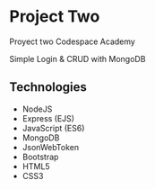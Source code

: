 # Project Two
Proyect two Codespace Academy

Simple Login & CRUD with MongoDB

## Technologies
* NodeJS
* Express (EJS)
* JavaScript (ES6)
* MongoDB
* JsonWebToken
* Bootstrap
* HTML5
* CSS3
